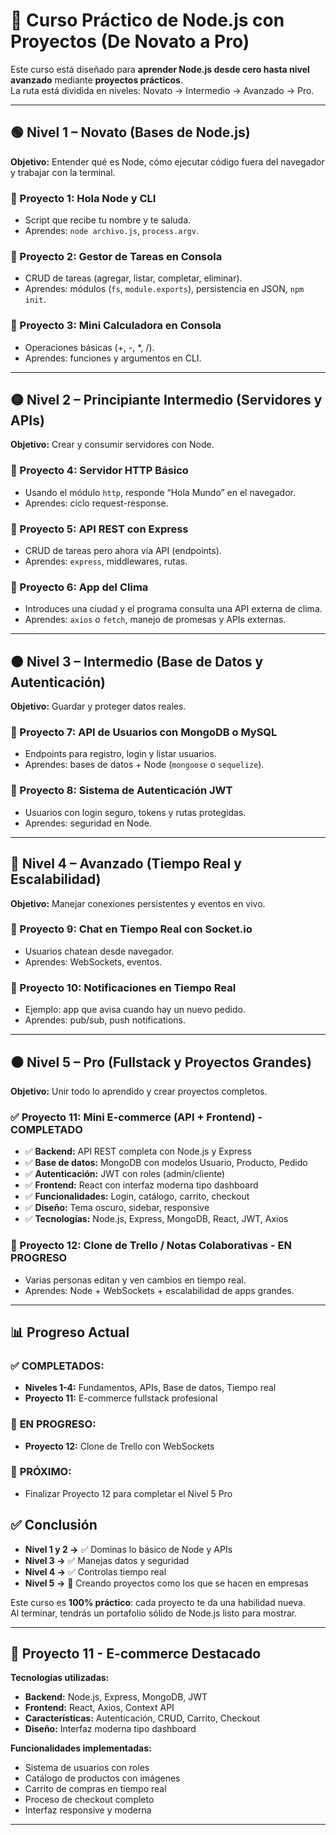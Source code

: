 # 🚀 Curso Práctico de Node.js con Proyectos (De Novato a Pro)

Este curso está diseñado para **aprender Node.js desde cero hasta nivel avanzado** mediante **proyectos prácticos**.  
La ruta está dividida en niveles: Novato → Intermedio → Avanzado → Pro.  

---

## 🟢 Nivel 1 – Novato (Bases de Node.js)
**Objetivo:** Entender qué es Node, cómo ejecutar código fuera del navegador y trabajar con la terminal.

### 📌 Proyecto 1: Hola Node y CLI
- Script que recibe tu nombre y te saluda.
- Aprendes: `node archivo.js`, `process.argv`.

### 📌 Proyecto 2: Gestor de Tareas en Consola
- CRUD de tareas (agregar, listar, completar, eliminar).
- Aprendes: módulos (`fs`, `module.exports`), persistencia en JSON, `npm init`.

### 📌 Proyecto 3: Mini Calculadora en Consola
- Operaciones básicas (+, -, *, /).
- Aprendes: funciones y argumentos en CLI.

---

## 🟡 Nivel 2 – Principiante Intermedio (Servidores y APIs)
**Objetivo:** Crear y consumir servidores con Node.

### 📌 Proyecto 4: Servidor HTTP Básico
- Usando el módulo `http`, responde “Hola Mundo” en el navegador.
- Aprendes: ciclo request-response.

### 📌 Proyecto 5: API REST con Express
- CRUD de tareas pero ahora vía API (endpoints).
- Aprendes: `express`, middlewares, rutas.

### 📌 Proyecto 6: App del Clima
- Introduces una ciudad y el programa consulta una API externa de clima.
- Aprendes: `axios` o `fetch`, manejo de promesas y APIs externas.

---

## 🟠 Nivel 3 – Intermedio (Base de Datos y Autenticación)
**Objetivo:** Guardar y proteger datos reales.

### 📌 Proyecto 7: API de Usuarios con MongoDB o MySQL
- Endpoints para registro, login y listar usuarios.
- Aprendes: bases de datos + Node (`mongoose` o `sequelize`).

### 📌 Proyecto 8: Sistema de Autenticación JWT
- Usuarios con login seguro, tokens y rutas protegidas.
- Aprendes: seguridad en Node.

---

## 🔴 Nivel 4 – Avanzado (Tiempo Real y Escalabilidad)
**Objetivo:** Manejar conexiones persistentes y eventos en vivo.

### 📌 Proyecto 9: Chat en Tiempo Real con Socket.io
- Usuarios chatean desde navegador.
- Aprendes: WebSockets, eventos.

### 📌 Proyecto 10: Notificaciones en Tiempo Real
- Ejemplo: app que avisa cuando hay un nuevo pedido.
- Aprendes: pub/sub, push notifications.

---

## ⚫ Nivel 5 – Pro (Fullstack y Proyectos Grandes)
**Objetivo:** Unir todo lo aprendido y crear proyectos completos.

### ✅ Proyecto 11: Mini E-commerce (API + Frontend) - **COMPLETADO**
- ✅ **Backend:** API REST completa con Node.js y Express
- ✅ **Base de datos:** MongoDB con modelos Usuario, Producto, Pedido
- ✅ **Autenticación:** JWT con roles (admin/cliente)
- ✅ **Frontend:** React con interfaz moderna tipo dashboard
- ✅ **Funcionalidades:** Login, catálogo, carrito, checkout
- ✅ **Diseño:** Tema oscuro, sidebar, responsive
- ✅ **Tecnologías:** Node.js, Express, MongoDB, React, JWT, Axios

### 📌 Proyecto 12: Clone de Trello / Notas Colaborativas - **EN PROGRESO**
- Varias personas editan y ven cambios en tiempo real.
- Aprendes: Node + WebSockets + escalabilidad de apps grandes.

---

## 📊 Progreso Actual

### ✅ **COMPLETADOS:**
- **Niveles 1-4:** Fundamentos, APIs, Base de datos, Tiempo real
- **Proyecto 11:** E-commerce fullstack profesional

### 🚧 **EN PROGRESO:**
- **Proyecto 12:** Clone de Trello con WebSockets

### 🎯 **PRÓXIMO:**
- Finalizar Proyecto 12 para completar el Nivel 5 Pro

## ✅ Conclusión
- **Nivel 1 y 2 →** ✅ Dominas lo básico de Node y APIs  
- **Nivel 3 →** ✅ Manejas datos y seguridad  
- **Nivel 4 →** ✅ Controlas tiempo real  
- **Nivel 5 →** 🚧 Creando proyectos como los que se hacen en empresas  

Este curso es **100% práctico**: cada proyecto te da una habilidad nueva.  
Al terminar, tendrás un portafolio sólido de Node.js listo para mostrar.

---

## 🚀 Proyecto 11 - E-commerce Destacado

**Tecnologías utilizadas:**
- **Backend:** Node.js, Express, MongoDB, JWT
- **Frontend:** React, Axios, Context API
- **Características:** Autenticación, CRUD, Carrito, Checkout
- **Diseño:** Interfaz moderna tipo dashboard

**Funcionalidades implementadas:**
- Sistema de usuarios con roles
- Catálogo de productos con imágenes
- Carrito de compras en tiempo real
- Proceso de checkout completo
- Interfaz responsive y moderna

---
